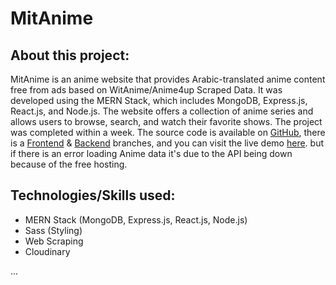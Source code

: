 # MitAnime

## About this project:
MitAnime is an anime website that provides Arabic-translated anime content free from ads based on WitAnime/Anime4up Scraped Data. It was developed using the MERN Stack, which includes MongoDB, Express.js, React.js, and Node.js. The website offers a collection of anime series and allows users to browse, search, and watch their favorite shows. The project was completed within a week. The source code is available on [GitHub](https://github.com/nachat-ayoub/Mitanime), there is a [Frontend](https://github.com/nachat-ayoub/Mitanime/tree/frontend) & [Backend](https://github.com/nachat-ayoub/Mitanime/tree/backend) branches, and you can visit the live demo [here](https://mitanime.netlify.app/). but if there is an error loading Anime data it's due to the API being down because of the free hosting.

## Technologies/Skills used:
- MERN Stack (MongoDB, Express.js, React.js, Node.js)
- Sass (Styling)
- Web Scraping
- Cloudinary

...

